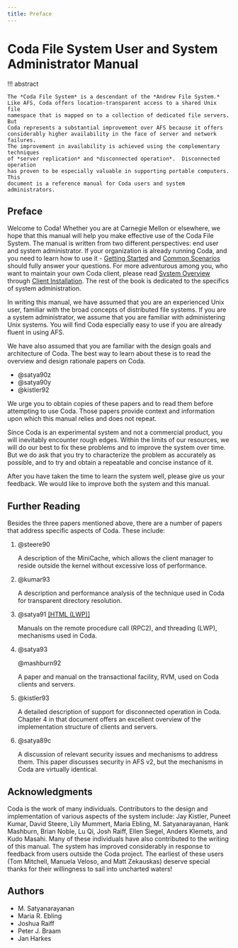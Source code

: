 ```yaml
---
title: Preface
---
```

# Coda File System User and System Administrator Manual

!!! abstract

    The *Coda File System* is a descendant of the *Andrew File System.*
    Like AFS, Coda offers location-transparent access to a shared Unix file
    namespace that is mapped on to a collection of dedicated file servers.  But
    Coda represents a substantial improvement over AFS because it offers
    considerably higher availability in the face of server and network failures.
    The improvement in availability is achieved using the complementary techniques
    of *server replication* and *disconnected operation*.  Disconnected operation
    has proven to be especially valuable in supporting portable computers. This
    document is a reference manual for Coda users and system administrators.

## Preface

Welcome to Coda!  Whether you are at Carnegie Mellon or elsewhere, we hope that
this manual will help you make effective use of the Coda File System.  The
manual is written from two different perspectives: end user and system
administrator. If your organization is already running Coda, and you need to
learn how to use it - [Getting Started](getting_started.md) and [Common
Scenarios](scenarios.md) should fully answer your questions. For more
adventurous among you, who want to maintain your own Coda client, please read
[System Overview](system_overview.md) through
[Client Installation](client_installation.md). The rest of the book is
dedicated to the specifics of system administration.

In writing this manual, we have assumed that you are an experienced Unix user,
familiar with the broad concepts of distributed file systems.  If you are a
system administrator, we assume that you are familiar with administering Unix
systems.  You will find Coda especially easy to use if you are already fluent
in using AFS.

We have also assumed that you are familiar with the design goals and
architecture of Coda.  The best way to learn about these is to read the
overview and design rationale papers on Coda.

- @satya90z
- @satya90y
- @kistler92

We urge you to obtain copies of these papers and to read them before attempting
to use Coda.  Those papers provide context and information upon which this
manual relies and does not repeat.

Since Coda is an experimental system and not a commercial product, you will
inevitably encounter rough edges.  Within the limits of our resources, we will
do our best to fix these problems and to improve the system over time.  But we
do ask that you try to characterize the problem as accurately as possible, and
to try and obtain a repeatable and concise instance of it.

After you have taken the time to learn the system well, please give us your
feedback.  We would like to improve both the system and this manual.

## Further Reading

Besides the three papers mentioned above, there are a number of papers that
address specific aspects of Coda. These include:

 1. @steere90

    A description of the MiniCache, which allows the client manager to reside
    outside the kernel without excessive loss of performance.

 1. @kumar93

    A description and performance analysis of the technique used in Coda for
    transparent directory resolution.

 1. @satya91 [[HTML (LWP)]](http://coda.cs.cmu.edu/docs/lwp/)

    Manuals on the remote procedure call (RPC2), and threading (LWP),
    mechanisms used in Coda.

 1. @satya93

    @mashburn92

    A paper and manual on the transactional facility, RVM, used on Coda clients
    and servers.

 1. @kistler93

    A detailed description of support for disconnected operation in Coda.
    Chapter 4 in that document offers an excellent overview of the
    implementation structure of clients and servers.

 1. @satya89c

    A discussion of relevant security issues and mechanisms to address them.
    This paper discusses security in AFS v2, but the mechanisms in Coda are
    virtually identical.

## Acknowledgments

Coda is the work of many individuals.  Contributors to the design and
implementation of various aspects of the system include: Jay Kistler, Puneet
Kumar, David Steere, Lily Mummert, Maria Ebling, M. Satyanarayanan, Hank
Mashburn, Brian Noble, Lu Qi, Josh Raiff, Ellen Siegel, Anders Klemets, and
Kudo Masahi.  Many of these individuals have also contributed to the writing of
this manual.  The system has improved considerably in response to feedback from
users outside the Coda project.  The earliest of these users (Tom Mitchell,
Manuela Veloso, and Matt Zekauskas) deserve special thanks for their
willingness to sail into uncharted waters!

## Authors

- M. Satyanarayanan
- Maria R. Ebling
- Joshua Raiff
- Peter J. Braam
- Jan Harkes
